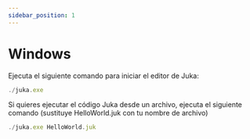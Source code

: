 ```yaml
---
sidebar_position: 1
---
```


# Windows

Ejecuta el siguiente comando para iniciar el editor de Juka:

```jsx
./juka.exe
```

Si quieres ejecutar el código Juka desde un archivo, ejecuta el siguiente comando (sustituye HelloWorld.juk con tu nombre de archivo)

```jsx
./juka.exe HelloWorld.juk
```
